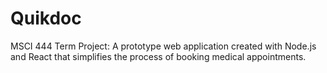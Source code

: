 # Quikdoc
MSCI 444 Term Project: A prototype web application created with Node.js and React that simplifies the process of booking medical appointments. 
